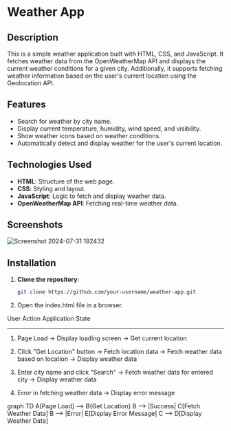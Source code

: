 # Weather App

## Description

This is a simple weather application built with HTML, CSS, and JavaScript. It fetches weather data from the OpenWeatherMap API and displays the current weather conditions for a given city. Additionally, it supports fetching weather information based on the user's current location using the Geolocation API.

## Features

- Search for weather by city name.
- Display current temperature, humidity, wind speed, and visibility.
- Show weather icons based on weather conditions.
- Automatically detect and display weather for the user's current location.

## Technologies Used

- **HTML**: Structure of the web page.
- **CSS**: Styling and layout.
- **JavaScript**: Logic to fetch and display weather data.
- **OpenWeatherMap API**: Fetching real-time weather data.
## Screenshots
![Screenshot 2024-07-31 192432](https://github.com/user-attachments/assets/c8812f76-973d-4694-bf84-13154a12c76d)

## Installation

1. **Clone the repository**:

   ```bash
   git clone https://github.com/your-username/weather-app.git
2. Open the index.html file in a browser.

User Action                             Application State
-----------                             -----------------
1. Page Load                            -> Display loading screen
                                          -> Get current location

2. Click "Get Location" button          -> Fetch location data
                                          -> Fetch weather data based on location
                                          -> Display weather data

3. Enter city name and click "Search"   -> Fetch weather data for entered city
                                          -> Display weather data

4. Error in fetching weather data       -> Display error message

graph TD
    A[Page Load] --> B{Get Location}
    B --> |Success| C[Fetch Weather Data]
    B --> |Error| E[Display Error Message]
    C --> D[Display Weather Data]



